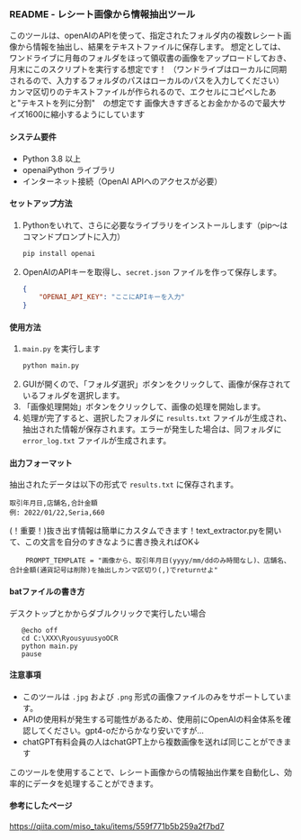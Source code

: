 ### README - レシート画像から情報抽出ツール

このツールは、openAIのAPIを使って、指定されたフォルダ内の複数レシート画像から情報を抽出し、結果をテキストファイルに保存します。
想定としては、ワンドライブに月毎のフォルダをほって領収書の画像をアップロードしておき、月末にこのスクリプトを実行する想定です！
（ワンドライブはローカルに同期されるので、入力するフォルダのパスはローカルのパスを入力してください）
カンマ区切りのテキストファイルが作られるので、エクセルにコピペしたあと"テキストを列に分割"　の想定です
画像大きすぎるとお金かかるので最大サイズ1600に縮小するようにしています

#### システム要件
- Python 3.8 以上
- openaiPython ライブラリ
- インターネット接続（OpenAI APIへのアクセスが必要）

#### セットアップ方法
1. Pythonをいれて、さらに必要なライブラリをインストールします（pip～はコマンドプロンプトに入力）
   ```bash
   pip install openai
   ```
2. OpenAIのAPIキーを取得し、`secret.json` ファイルを作って保存します。
   ```json
   {
       "OPENAI_API_KEY": "ここにAPIキーを入力"
   }
   ```

#### 使用方法
1. `main.py` を実行します
   ```bash
   python main.py
   ```
2. GUIが開くので、「フォルダ選択」ボタンをクリックして、画像が保存されているフォルダを選択します。
3. 「画像処理開始」ボタンをクリックして、画像の処理を開始します。
4. 処理が完了すると、選択したフォルダに `results.txt` ファイルが生成され、抽出された情報が保存されます。エラーが発生した場合は、同フォルダに `error_log.txt` ファイルが生成されます。

#### 出力フォーマット
抽出されたデータは以下の形式で `results.txt` に保存されます。
```
取引年月日,店舗名,合計金額
例: 2022/01/22,Seria,660
```
(！重要！)抜き出す情報は簡単にカスタムできます！text_extractor.pyを開いて、この文言を自分のすきなように書き換えればOK↓
```
    PROMPT_TEMPLATE = "画像から、取引年月日(yyyy/mm/ddのみ時間なし)、店舗名、合計金額(通貨記号は削除)を抽出しカンマ区切り(,)でreturnせよ"
```
#### batファイルの書き方
デスクトップとかからダブルクリックで実行したい場合
```
   @echo off
   cd C:\XXX\RyousyuusyoOCR
   python main.py
   pause
```

#### 注意事項
- このツールは `.jpg` および `.png` 形式の画像ファイルのみをサポートしています。
- APIの使用料が発生する可能性があるため、使用前にOpenAIの料金体系を確認してください。gpt4-oだからかなり安いですが…
- chatGPT有料会員の人はchatGPT上から複数画像を送れば同じことができます


このツールを使用することで、レシート画像からの情報抽出作業を自動化し、効率的にデータを処理することができます。

#### 参考にしたページ
https://qiita.com/miso_taku/items/559f771b5b259a2f7bd7
